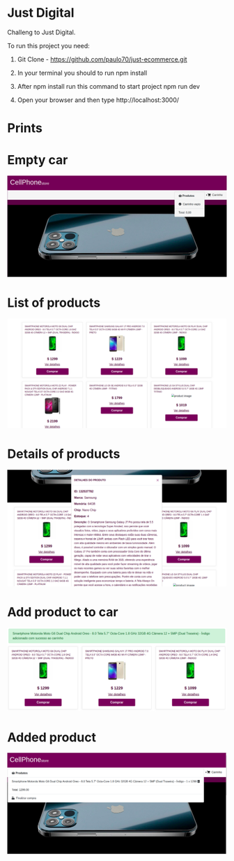 # Just Digital

Challeng to Just Digital.

To run this project you need:

1) Git Clone - https://github.com/paulo70/just-ecommerce.git

2) In your terminal you should to run npm install

3) After npm install run this command to start project npm run dev

4) Open your browser and then type http://localhost:3000/

# Prints

# Empty car
![Alt text](/src/assets/empty-car.png?raw=true "empty car")


# List of products
![Alt text](/src/assets/list-products.png?raw=true "list product")


# Details of products
![Alt text](/src/assets/details.png?raw=true "details product")


# Add product to car
![Alt text](/src/assets/add-product.png?raw=true "add product")





# Added product
![Alt text](/src/assets/product-added.png?raw=true "added product")

